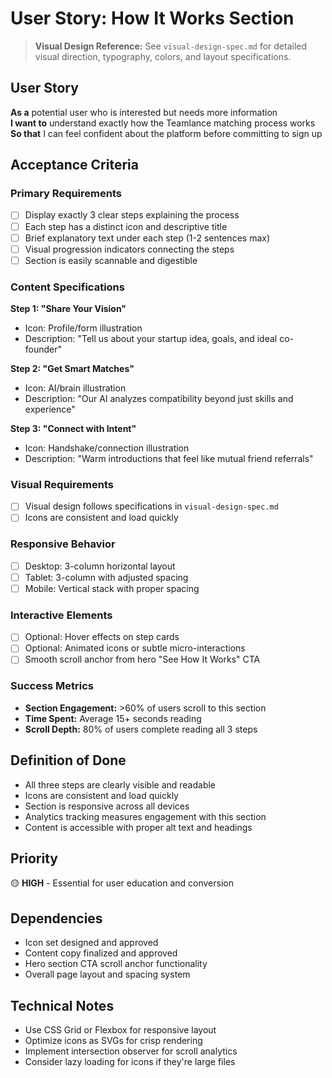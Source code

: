 # User Story: How It Works Section

> **Visual Design Reference:** See `visual-design-spec.md` for detailed visual direction, typography, colors, and layout specifications.

## User Story
**As a** potential user who is interested but needs more information  
**I want to** understand exactly how the Teamlance matching process works  
**So that** I can feel confident about the platform before committing to sign up

## Acceptance Criteria

### Primary Requirements
- [ ] Display exactly 3 clear steps explaining the process
- [ ] Each step has a distinct icon and descriptive title
- [ ] Brief explanatory text under each step (1-2 sentences max)
- [ ] Visual progression indicators connecting the steps
- [ ] Section is easily scannable and digestible

### Content Specifications
**Step 1: "Share Your Vision"**
- Icon: Profile/form illustration
- Description: "Tell us about your startup idea, goals, and ideal co-founder"

**Step 2: "Get Smart Matches"**
- Icon: AI/brain illustration  
- Description: "Our AI analyzes compatibility beyond just skills and experience"

**Step 3: "Connect with Intent"**
- Icon: Handshake/connection illustration
- Description: "Warm introductions that feel like mutual friend referrals"

### Visual Requirements
- [ ] Visual design follows specifications in `visual-design-spec.md`
- [ ] Icons are consistent and load quickly

### Responsive Behavior
- [ ] Desktop: 3-column horizontal layout
- [ ] Tablet: 3-column with adjusted spacing
- [ ] Mobile: Vertical stack with proper spacing

### Interactive Elements
- [ ] Optional: Hover effects on step cards
- [ ] Optional: Animated icons or subtle micro-interactions
- [ ] Smooth scroll anchor from hero "See How It Works" CTA

### Success Metrics
- **Section Engagement:** >60% of users scroll to this section
- **Time Spent:** Average 15+ seconds reading
- **Scroll Depth:** 80% of users complete reading all 3 steps

## Definition of Done
- All three steps are clearly visible and readable
- Icons are consistent and load quickly
- Section is responsive across all devices
- Analytics tracking measures engagement with this section
- Content is accessible with proper alt text and headings

## Priority
🟡 **HIGH** - Essential for user education and conversion

## Dependencies
- Icon set designed and approved
- Content copy finalized and approved
- Hero section CTA scroll anchor functionality
- Overall page layout and spacing system

## Technical Notes
- Use CSS Grid or Flexbox for responsive layout
- Optimize icons as SVGs for crisp rendering
- Implement intersection observer for scroll analytics
- Consider lazy loading for icons if they're large files
